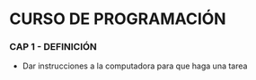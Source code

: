 # CURSO DE PROGRAMACIÓN

### CAP 1 - DEFINICIÓN

- Dar instrucciones a la computadora para que haga una tarea